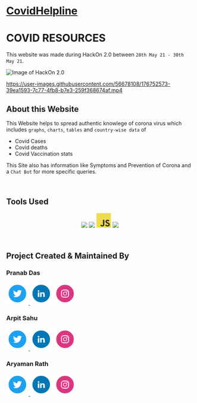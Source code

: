 # [CovidHelpline](https://covidhelpline.study/)

# COVID RESOURCES

This website was made during HackOn 2.0 between `28th May 21 - 30th May 21`.

![Image of HackOn 2.0](https://hackon.tech/og-image.png)



https://user-images.githubusercontent.com/56678108/176752573-39ea1593-7c77-4fb8-b7e3-259f368674af.mp4



## About this Website

This Website helps to spread authentic knowlege of corona virus which includes `graphs`, `charts`, `tables` and `country-wise data` of

- Covid Cases
- Covid deaths
- Covid Vaccination stats

This Site also has information like Symptoms and Prevention of Corona and a `Chat Bot` for more specific queries.

<br>

## Tools Used

<p align="center">
  <img width="40px" src="https://icons.iconarchive.com/icons/cornmanthe3rd/plex/256/Other-html-5-icon.png" />
  <img width="40px" src="https://img.favpng.com/9/15/14/css3-cascading-style-sheets-logo-html-png-favpng-zNceG1C3PUpjKThDUF68AN96N.jpg" />
  <img width="40px" src="https://raw.githubusercontent.com/devicons/devicon/master/icons/javascript/javascript-original.svg" />
  <img width="40px" src="https://cdn.worldvectorlogo.com/logos/bootstrap-5-1.svg" />
</p>

<br>

## Project Created & Maintained By

### Pranab Das

<a href="#">
<img src="https://github.com/aritraroy/social-icons/blob/master/twitter-icon.png?raw=true" width="60">
</a> <a href="#">
<img src="https://github.com/aritraroy/social-icons/blob/master/linkedin-icon.png?raw=true" width="60"></a>
<a href="#">
<img src="https://github.com/aritraroy/social-icons/blob/master/instagram-icon.png?raw=true" width="60"></a>

<br>

### Arpit Sahu

<a href="https://twitter.com/Arpit_Sahu_?s=08">
<img src="https://github.com/aritraroy/social-icons/blob/master/twitter-icon.png?raw=true" width="60">
</a> <a href="https://www.linkedin.com/in/arpit-sahu-416767187">
<img src="https://github.com/aritraroy/social-icons/blob/master/linkedin-icon.png?raw=true" width="60"></a>
<a href="https://www.instagram.com/arpit__sahu__/?hl=en">
<img src="https://github.com/aritraroy/social-icons/blob/master/instagram-icon.png?raw=true" width="60"></a>

<br>

### Aryaman Rath

<a href="#">
<img src="https://github.com/aritraroy/social-icons/blob/master/twitter-icon.png?raw=true" width="60">
</a> <a href="#">
<img src="https://github.com/aritraroy/social-icons/blob/master/linkedin-icon.png?raw=true" width="60"></a>
<a href="#">
<img src="https://github.com/aritraroy/social-icons/blob/master/instagram-icon.png?raw=true" width="60"></a>

<br>
